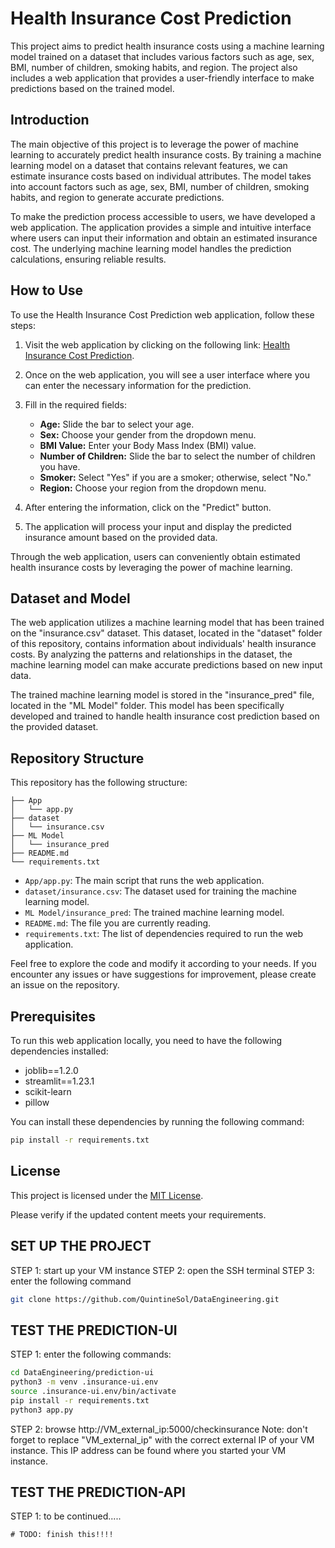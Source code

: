# Health Insurance Cost Prediction

This project aims to predict health insurance costs using a machine learning model trained on a dataset that includes various factors such as age, sex, BMI, number of children, smoking habits, and region. The project also includes a web application that provides a user-friendly interface to make predictions based on the trained model.

## Introduction

The main objective of this project is to leverage the power of machine learning to accurately predict health insurance costs. By training a machine learning model on a dataset that contains relevant features, we can estimate insurance costs based on individual attributes. The model takes into account factors such as age, sex, BMI, number of children, smoking habits, and region to generate accurate predictions.

To make the prediction process accessible to users, we have developed a web application. The application provides a simple and intuitive interface where users can input their information and obtain an estimated insurance cost. The underlying machine learning model handles the prediction calculations, ensuring reliable results.

## How to Use

To use the Health Insurance Cost Prediction web application, follow these steps:

1. Visit the web application by clicking on the following link: [Health Insurance Cost Prediction](https://healthinsurancepred.streamlit.app/).

2. Once on the web application, you will see a user interface where you can enter the necessary information for the prediction.

3. Fill in the required fields:
   - **Age:** Slide the bar to select your age.
   - **Sex:** Choose your gender from the dropdown menu.
   - **BMI Value:** Enter your Body Mass Index (BMI) value.
   - **Number of Children:** Slide the bar to select the number of children you have.
   - **Smoker:** Select "Yes" if you are a smoker; otherwise, select "No."
   - **Region:** Choose your region from the dropdown menu.

4. After entering the information, click on the "Predict" button.

5. The application will process your input and display the predicted insurance amount based on the provided data.

Through the web application, users can conveniently obtain estimated health insurance costs by leveraging the power of machine learning.

## Dataset and Model

The web application utilizes a machine learning model that has been trained on the "insurance.csv" dataset. This dataset, located in the "dataset" folder of this repository, contains information about individuals' health insurance costs. By analyzing the patterns and relationships in the dataset, the machine learning model can make accurate predictions based on new input data.

The trained machine learning model is stored in the "insurance_pred" file, located in the "ML Model" folder. This model has been specifically developed and trained to handle health insurance cost prediction based on the provided dataset.

## Repository Structure

This repository has the following structure:

```
├── App
│   └── app.py
├── dataset
│   └── insurance.csv
├── ML Model
│   └── insurance_pred
├── README.md
└── requirements.txt
```

- `App/app.py`: The main script that runs the web application.
- `dataset/insurance.csv`: The dataset used for training the machine learning model.
- `ML Model/insurance_pred`: The trained machine learning model.
- `README.md`: The file you are currently reading.
- `requirements.txt`: The list of dependencies required to run the web application.

Feel free to explore the code and modify it according to your needs. If you encounter any issues or have suggestions for improvement, please create an issue on the repository.

## Prerequisites

To run this web application locally, you need to have the following dependencies installed:

- joblib==1.2.0
- streamlit==1.23.1
- scikit-learn
- pillow

You can install these dependencies by running the following command:

```bash
pip install -r requirements.txt
```

## License

This project is licensed under the [MIT License](LICENSE).

Please verify if the updated content meets your requirements.

## SET UP THE PROJECT
STEP 1: start up your VM instance
STEP 2: open the SSH terminal
STEP 3: enter the following command
```bash
git clone https://github.com/QuintineSol/DataEngineering.git
```

## TEST THE PREDICTION-UI
STEP 1: enter the following commands:
```bash
cd DataEngineering/prediction-ui
python3 -m venv .insurance-ui.env
source .insurance-ui.env/bin/activate
pip install -r requirements.txt 
python3 app.py 
```
STEP 2: browse http://VM_external_ip:5000/checkinsurance
Note: don't forget to replace "VM_external_ip" with the correct external IP of your VM instance.
This IP address can be found where you started your VM instance.

## TEST THE PREDICTION-API
STEP 1: to be continued.....
```
# TODO: finish this!!!!
```